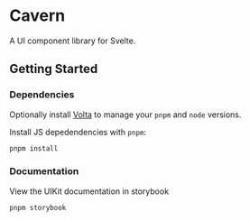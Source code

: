 # Cavern

A UI component library for Svelte.

## Getting Started

### Dependencies

Optionally install [Volta](https://docs.volta.sh/guide/getting-started) to manage your `pnpm` and `node` versions.

Install JS depedendencies with `pnpm`:

```sh
pnpm install
```

### Documentation

View the UIKit documentation in storybook

```sh
pnpm storybook
```
